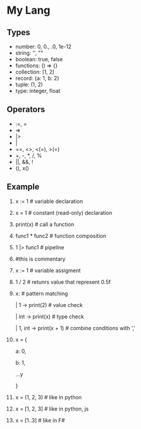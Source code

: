 # My Lang

## Types

- number: 0, 0., .0, 1e-12
- string: '', ""
- boolean: true, false
- functions: () => {}
- collection: [1, 2]
- record: {a: 1, b: 2}
- tuple: (1, 2)
- type: integer, float

## Operators

- :=, =
- =>
- |>
- |
- ==, <>, <(=), >(=)
- +, -, \*, /, %
- ||, &&, !
- (), x()

## Example

1. x := 1 # variable declaration
2. x = 1 # constant (read-only) declaration
3. print(x) # call a function
4. func1 \* func2 # function composition
5. 1 |> func1 # pipeline
6. #this is commentary
7. x := 1 # variable assigment
8. 1 / 2 # retunrs value that represent 0.5f
9. x: # pattern matching

   | 1 -> print(2) # value check

   | int -> print(x) # type check

   | 1, int -> print(x + 1) # combine conditions with ','

10. x = {

    a: 0,

    b: 1,

    ['a']: 3,

    ...y

    }

11. x = (1, 2, 3) # like in python
12. x = [1, 2, 3] # like in python, js
13. x = [1..3] # like in F#
